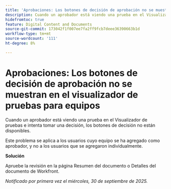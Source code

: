```yaml
---
title: 'Aprobaciones: Los botones de decisión de aprobación no se muestran en el visualizador de pruebas para equipos'
description: Cuando un aprobador está viendo una prueba en el Visualizador de pruebas e intenta tomar una decisión, los botones de decisión no están disponibles. Hay una solución disponible.
hidefromtoc: true
feature: Digital Content and Documents
source-git-commit: 173042f1f007ee7fa2ff9fcb7deee36390663b1d
workflow-type: tm+mt
source-wordcount: '111'
ht-degree: 8%

---
```



# Aprobaciones: Los botones de decisión de aprobación no se muestran en el visualizador de pruebas para equipos

Cuando un aprobador está viendo una prueba en el Visualizador de pruebas e intenta tomar una decisión, los botones de decisión no están disponibles.

Este problema se aplica a los usuarios cuyo equipo se ha agregado como aprobador, y no a los usuarios que se agregaron individualmente.

**Solución**

Apruebe la revisión en la página Resumen del documento o Detalles del documento de Workfront.

_Notificado por primera vez el miércoles, 30 de septiembre de 2025._
